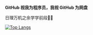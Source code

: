 __GitHub 视我为程序员，我视 GitHub 为网盘__

日理万机之余学学前段:face_in_clouds:

[![Top Langs](https://github-readme-stats.vercel.app/api/top-langs/?username=BaCO3&layout=compact)](https://github.com/anuraghazra/github-readme-stats)
